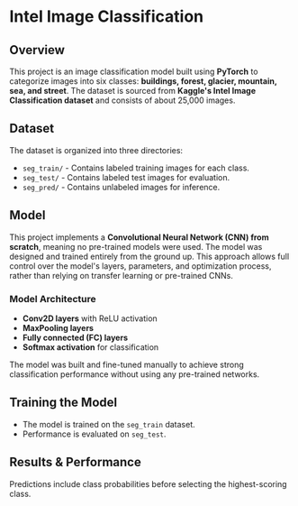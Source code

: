 # Intel Image Classification

## Overview
This project is an image classification model built using **PyTorch** to categorize images into six classes: **buildings, forest, glacier, mountain, sea, and street**. 
The dataset is sourced from **Kaggle's Intel Image Classification dataset** and consists of about 25,000 images.

## Dataset
The dataset is organized into three directories:
- `seg_train/` - Contains labeled training images for each class.
- `seg_test/` - Contains labeled test images for evaluation.
- `seg_pred/` - Contains unlabeled images for inference.

## Model
This project implements a **Convolutional Neural Network (CNN) from scratch**, meaning no pre-trained models were used. The model was designed and trained entirely from the ground up. 
This approach allows full control over the model's layers, parameters, and optimization process, rather than relying on transfer learning or pre-trained CNNs.

### Model Architecture
- **Conv2D layers** with ReLU activation
- **MaxPooling layers**
- **Fully connected (FC) layers**
- **Softmax activation** for classification

The model was built and fine-tuned manually to achieve strong classification performance without using any pre-trained networks.

## Training the Model
- The model is trained on the `seg_train` dataset.
- Performance is evaluated on `seg_test`.

## Results & Performance
Predictions include class probabilities before selecting the highest-scoring class.
